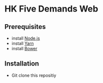 # HK Five Demands Web

## Prerequisites

- install [Node.js](https://nodejs.org/en/download/package-manager/)
- install [Yarn](https://yarnpkg.com/lang/en/docs/install/#mac-stable)
- install [Bower](https://bower.io/) 

## Installation

- Git clone this repositiy 